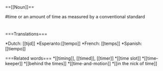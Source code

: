 ==[[Noun]]==

#time or an amount of time as measured by a conventional standard
#

===Translations===

*Dutch: [[tijd]]
*Esperanto:[[tempo]]
*French: [[temps]]
*Spanish: [[tiempo]]

===Related words===
*[[timing]], [[timed]], [[timer]]
*[[time slot]]
*[[time-keeper]]
*[[behind the times]]
*[[time-and-motion]]
*[[in the nick of time]]